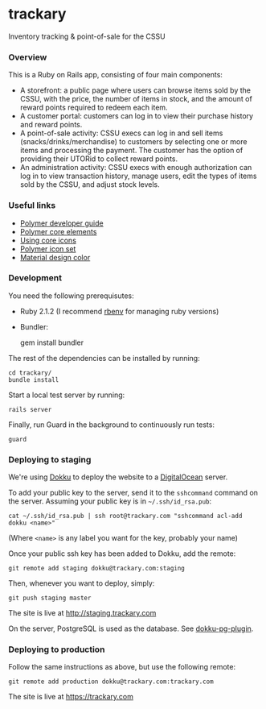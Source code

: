 trackary
========

Inventory tracking & point-of-sale for the CSSU

### Overview

This is a Ruby on Rails app, consisting of four main components:

- A storefront: a public page where users can browse items sold by the CSSU, with the price, the number of items in stock, and the amount of reward points required to redeem each item.
- A customer portal: customers can log in to view their purchase history and reward points.
- A point-of-sale activity: CSSU execs can log in and sell items (snacks/drinks/merchandise) to customers by selecting one or more items and processing the payment. The customer has the option of providing their UTORid to collect reward points.
- An administration activity: CSSU execs with enough authorization can log in to view transaction history, manage users, edit the types of items sold by the CSSU, and adjust stock levels.

### Useful links

- [Polymer developer guide](http://www.polymer-project.org/docs/polymer/polymer.html)
- [Polymer core elements](http://www.polymer-project.org/docs/elements/core-elements.html)
- [Using core icons](http://www.polymer-project.org/docs/elements/icons.html)
- [Polymer icon set](http://www.polymer-project.org/components/core-icons/demo.html)
- [Material design color](http://www.google.com/design/spec/style/color.html)

### Development

You need the following prerequisutes:

- Ruby 2.1.2 (I recommend [rbenv](https://github.com/sstephenson/rbenv) for managing ruby versions)

- Bundler:

    gem install bundler

The rest of the dependencies can be installed by running:

    cd trackary/
    bundle install

Start a local test server by running:

    rails server

Finally, run Guard in the background to continuously run tests:

    guard

### Deploying to staging

We're using [Dokku](https://github.com/progrium/dokku) to deploy the website to a
[DigitalOcean](https://www.digitalocean.com/) server.

To add your public key to the server, send it to the `sshcommand` command on the server.
Assuming your public key is in `~/.ssh/id_rsa.pub`:

    cat ~/.ssh/id_rsa.pub | ssh root@trackary.com "sshcommand acl-add dokku <name>"

(Where `<name>` is any label you want for the key, probably your name)

Once your public ssh key has been added to Dokku, add the remote:

    git remote add staging dokku@trackary.com:staging

Then, whenever you want to deploy, simply:

    git push staging master

The site is live at <http://staging.trackary.com>

On the server, PostgreSQL is used as the database. See [dokku-pg-plugin](https://github.com/Kloadut/dokku-pg-plugin).

### Deploying to production

Follow the same instructions as above, but use the following remote:

    git remote add production dokku@trackary.com:trackary.com

The site is live at <https://trackary.com>
